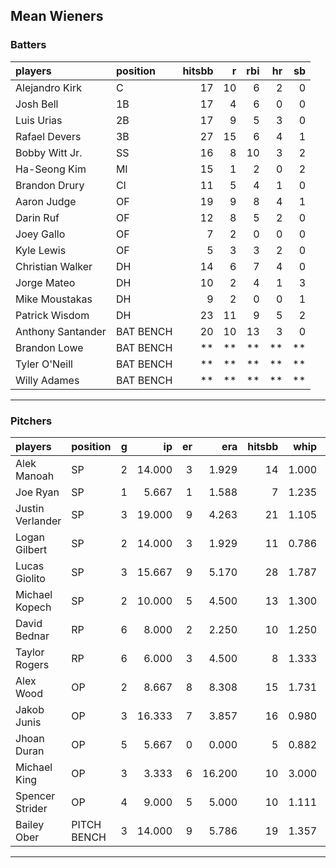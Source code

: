 ## Mean Wieners

### Batters

 
|players           |position  | hitsbb|  r| rbi| hr| sb| 
|:-----------------|:---------|------:|--:|---:|--:|--:| 
|Alejandro Kirk    |C         |     17| 10|   6|  2|  0| 
|Josh Bell         |1B        |     17|  4|   6|  0|  0| 
|Luis Urias        |2B        |     17|  9|   5|  3|  0| 
|Rafael Devers     |3B        |     27| 15|   6|  4|  1| 
|Bobby Witt Jr.    |SS        |     16|  8|  10|  3|  2| 
|Ha-Seong Kim      |MI        |     15|  1|   2|  0|  2| 
|Brandon Drury     |CI        |     11|  5|   4|  1|  0| 
|Aaron Judge       |OF        |     19|  9|   8|  4|  1| 
|Darin Ruf         |OF        |     12|  8|   5|  2|  0| 
|Joey Gallo        |OF        |      7|  2|   0|  0|  0| 
|Kyle Lewis        |OF        |      5|  3|   3|  2|  0| 
|Christian Walker  |DH        |     14|  6|   7|  4|  0| 
|Jorge Mateo       |DH        |     10|  2|   4|  1|  3| 
|Mike Moustakas    |DH        |      9|  2|   0|  0|  1| 
|Patrick Wisdom    |DH        |     23| 11|   9|  5|  2| 
|Anthony Santander |BAT BENCH |     20| 10|  13|  3|  0| 
|Brandon Lowe      |BAT BENCH |     **| **|  **| **| **| 
|Tyler O'Neill     |BAT BENCH |     **| **|  **| **| **| 
|Willy Adames      |BAT BENCH |     **| **|  **| **| **| 


* * *

### Pitchers

 
|players          |position    |  g|     ip| er|    era| hitsbb|  whip| so|  w| sv| 
|:----------------|:-----------|--:|------:|--:|------:|------:|-----:|--:|--:|--:| 
|Alek Manoah      |SP          |  2| 14.000|  3|  1.929|     14| 1.000| 13|  1|  0| 
|Joe Ryan         |SP          |  1|  5.667|  1|  1.588|      7| 1.235|  6|  1|  0| 
|Justin Verlander |SP          |  3| 19.000|  9|  4.263|     21| 1.105| 20|  1|  0| 
|Logan Gilbert    |SP          |  2| 14.000|  3|  1.929|     11| 0.786|  9|  1|  0| 
|Lucas Giolito    |SP          |  3| 15.667|  9|  5.170|     28| 1.787| 22|  1|  0| 
|Michael Kopech   |SP          |  2| 10.000|  5|  4.500|     13| 1.300| 10|  1|  0| 
|David Bednar     |RP          |  6|  8.000|  2|  2.250|     10| 1.250| 10|  2|  2| 
|Taylor Rogers    |RP          |  6|  6.000|  3|  4.500|      8| 1.333|  8|  0|  3| 
|Alex Wood        |OP          |  2|  8.667|  8|  8.308|     15| 1.731| 10|  0|  0| 
|Jakob Junis      |OP          |  3| 16.333|  7|  3.857|     16| 0.980|  9|  1|  0| 
|Jhoan Duran      |OP          |  5|  5.667|  0|  0.000|      5| 0.882|  7|  0|  2| 
|Michael King     |OP          |  3|  3.333|  6| 16.200|     10| 3.000|  1|  0|  0| 
|Spencer Strider  |OP          |  4|  9.000|  5|  5.000|     10| 1.111| 15|  1|  0| 
|Bailey Ober      |PITCH BENCH |  3| 14.000|  9|  5.786|     19| 1.357| 13|  0|  0| 


* * *


